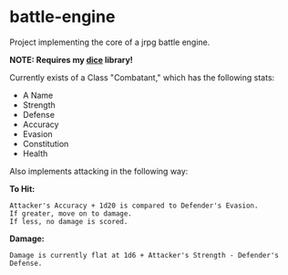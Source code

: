 battle-engine
=============

Project implementing the core of a jrpg battle engine.

**NOTE: Requires my [dice](https://github.com/cdr255/dice) library!**

Currently exists of a Class "Combatant," which has the following stats:

* A Name
* Strength
* Defense
* Accuracy
* Evasion
* Constitution
* Health

Also implements attacking in the following way:

**To Hit:**

    Attacker's Accuracy + 1d20 is compared to Defender's Evasion.
	If greater, move on to damage.
	If less, no damage is scored.

**Damage:**

    Damage is currently flat at 1d6 + Attacker's Strength - Defender's Defense.


